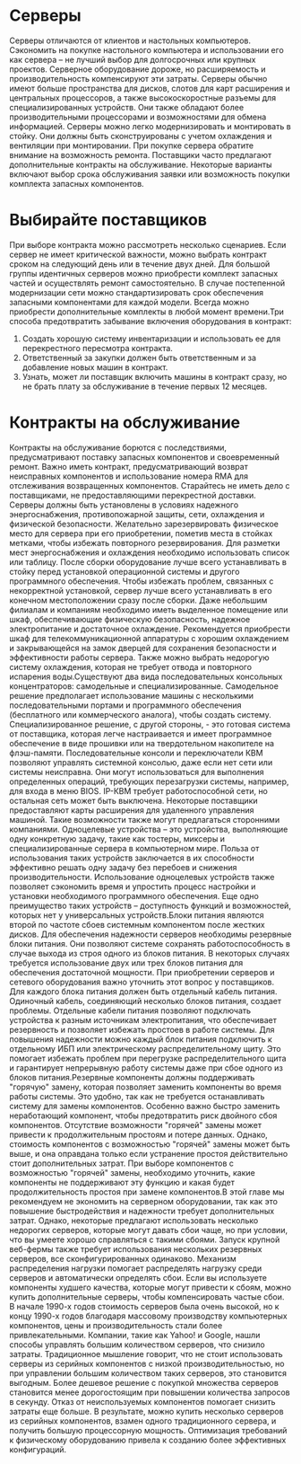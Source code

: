 # Серверы
Серверы отличаются от клиентов и настольных компьютеров. Сэкономить на покупке настольного компьютера и использовании его как сервера – не лучший выбор для долгосрочных или крупных проектов. Серверное оборудование дороже, но расширяемость и производительность компенсируют эти затраты. Серверы обычно имеют больше пространства для дисков, слотов для карт расширения и центральных процессоров, а также высокоскоростные разъемы для специализированных устройств. Они также обладают более производительными процессорами и возможностями для обмена информацией. Серверы можно легко модернизировать и монтировать в стойку. Они должны быть сконструированы с учетом охлаждения и вентиляции при монтировании. При покупке сервера обратите внимание на возможность ремонта. Поставщики часто предлагают дополнительные контракты на обслуживание. Некоторые варианты включают выбор срока обслуживания заявки или возможность покупки комплекта запасных компонентов. 
# Выбирайте поставщиков
При выборе контракта можно рассмотреть несколько сценариев. Если сервер не имеет критической важности, можно выбрать контракт сроком на следующий день или в течение двух дней. Для большой группы идентичных серверов можно приобрести комплект запасных частей и осуществлять ремонт самостоятельно. В случае постепенной модернизации сети можно стандартизировать срок обеспечения запасными компонентами для каждой модели. Всегда можно приобрести дополнительные комплекты в любой момент времени.Три способа предотвратить забывание включения оборудования в контракт:
1. Создать хорошую систему инвентаризации и использовать ее для перекрестного пересмотра контракта.
2. Ответственный за закупки должен быть ответственным и за добавление новых машин в контракт.
3. Узнать, может ли поставщик включить машины в контракт сразу, но не брать плату за обслуживание в течение первых 12 месяцев.
# Контракты на обслуживание
Контракты на обслуживание борются с последствиями, предусматривают поставку запасных компонентов и своевременный ремонт. Важно иметь контракт, предусматривающий возврат неисправных компонентов и использование номера RMA для отслеживания возвращенных компонентов. Старайтесь не иметь дело с поставщиками, не предоставляющими перекрестной доставки. Серверы должны быть установлены в условиях надежного энергоснабжения, противопожарной защиты, сети, охлаждения и физической безопасности. Желательно зарезервировать физическое место для сервера при его приобретении, пометив места в стойках метками, чтобы избежать повторного резервирования. Для разметки мест энергоснабжения и охлаждения необходимо использовать список или таблицу. После сборки оборудование лучше всего устанавливать в стойку перед установкой операционной системы и другого программного обеспечения. Чтобы избежать проблем, связанных с некорректной установкой, сервер лучше всего устанавливать в его конечном местоположении сразу после сборки. Даже небольшим филиалам и компаниям необходимо иметь выделенное помещение или шкаф, обеспечивающие физическую безопасность, надежное электропитание и достаточное охлаждение. Рекомендуется приобрести шкаф для телекоммуникационной аппаратуры с хорошим охлаждением и закрывающейся на замок дверцей для сохранения безопасности и эффективности работы сервера. Также можно выбрать недорогую систему охлаждения, которая не требует отвода и повторного испарения воды.Существуют два вида последовательных консольных концентраторов: самодельные и специализированные. Самодельное решение предполагает использование машины с несколькими последовательными портами и программного обеспечения (бесплатного или коммерческого аналога), чтобы создать систему. Специализированное решение, с другой стороны, - это готовая система от поставщика, которая легче настраивается и имеет программное обеспечение в виде прошивки или на твердотельном накопителе на флэш-памяти. Последовательные консоли и переключатели КВМ позволяют управлять системной консолью, даже если нет сети или системы неисправна. Они могут использоваться для выполнения определенных операций, требующих перезагрузки системы, например, для входа в меню BIOS. IP-КВМ требует работоспособной сети, но остальная сеть может быть выключена. 
Некоторые поставщики предоставляют карты расширения для удаленного управления машиной. Такие возможности также могут предлагаться сторонними компаниями. Одноцелевые устройства – это устройства, выполняющие одну конкретную задачу, такие как тостеры, миксеры и специализированные сервера в компьютерном мире. Польза от использования таких устройств заключается в их способности эффективно решать одну задачу без перебоев и снижения производительности. Использование одноцелевых устройств также позволяет сэкономить время и упростить процесс настройки и установки необходимого программного обеспечения. Еще одно преимущество таких устройств – доступность функций и возможностей, которых нет у универсальных устройств.Блоки питания являются второй по частоте сбоев системным компонентом после жестких дисков. Для обеспечения надежности серверов необходимы резервные блоки питания. Они позволяют системе сохранять работоспособность в случае выхода из строя одного из блоков питания. В некоторых случаях требуется использование двух или трех блоков питания для обеспечения достаточной мощности. При приобретении серверов и сетевого оборудования важно уточнить этот вопрос у поставщиков. Для каждого блока питания должен быть отдельный кабель питания. Одиночный кабель, соединяющий несколько блоков питания, создает проблемы. Отдельные кабели питания позволяют подключать устройства к разным источникам электропитания, что обеспечивает резервность и позволяет избежать простоев в работе системы. Для повышения надежности можно каждый блок питания подключить к отдельному ИБП или электрическому распределительному щиту. Это помогает избежать проблем при перегрузке распределительного щита и гарантирует непрерывную работу системы даже при сбое одного из блоков питания.Резервные компоненты должны поддерживать "горячую" замену, которая позволяет заменить компоненты во время работы системы. Это удобно, так как не требуется останавливать систему для замены компонентов. Особенно важно быстро заменить неработающий компонент, чтобы предотвратить риск двойного сбоя компонентов. Отсутствие возможности "горячей" замены может привести к продолжительным простоям и потере данных. Однако, стоимость компонентов с возможностью "горячей" замены может быть выше, и она оправдана только если устранение простоя действительно стоит дополнительных затрат. При выборе компонентов с возможностью "горячей" замены, необходимо уточнить, какие компоненты не поддерживают эту функцию и какая будет продолжительность простоя при замене компонентов.В этой главе мы рекомендуем не экономить на серверном оборудовании, так как это повышение быстродействия и надежности требует дополнительных затрат. Однако, некоторые предлагают использовать несколько недорогих серверов, которые могут давать сбои чаще, но при условии, что вы умеете хорошо справляться с такими сбоями. Запуск крупной веб-фермы также требует использования нескольких резервных серверов, все сконфигурированных одинаково. Механизм распределения нагрузки помогает распределять нагрузку среди серверов и автоматически определять сбои. Если вы используете компоненты худшего качества, которые могут привести к сбоям, можно купить дополнительные серверы, чтобы компенсировать частые сбои. В начале 1990-х годов стоимость серверов была очень высокой, но к концу 1990-х годов благодаря массовому производству компьютерных компонентов, цены и производительность стали более привлекательными. Компании, такие как Yahoo! и Google, нашли способы управлять большим количеством серверов, что снизило затраты. Традиционное мышление говорит, что не стоит использовать серверы из серийных компонентов с низкой производительностью, но при управлении большим количеством таких серверов, это становится выгодным. Более дешевое решение с покупкой множества серверов становится менее дорогостоящим при повышении количества запросов в секунду. Отказ от неиспользуемых компонентов помогает снизить затраты еще больше. В результате, можно купить несколько серверов из серийных компонентов, взамен одного традиционного сервера, и получить большую процессорную мощность. Оптимизация требований к физическому оборудованию привела к созданию более эффективных конфигураций.